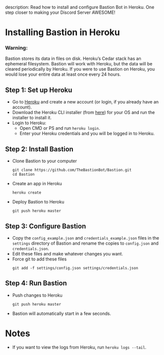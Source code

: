 description: Read how to install and configure Bastion Bot in Heroku. One step closer to making your Discord Server AWESOME!

# Installing Bastion in Heroku

### Warning:
Bastion stores its data in files on disk. Heroku’s Cedar stack has an ephemeral filesystem. Bastion will work with Heroku, but the data will be cleared periodically by Heroku. If you were to use Bastion on Heroku, you would lose your entire data at least once every 24 hours.

## Step 1: Set up Heroku
- Go to [Heroku](https://www.heroku.com/) and create a new account (or login, if you already have an account).
- Download the Heroku CLI installer (from [here](https://devcenter.heroku.com/articles/getting-started-with-nodejs#set-up)) for your OS and run the installer to install it.
- Login to Heroku:
  - Open CMD or PS and run `heroku login`.
  - Enter your Heroku credentials and you will be logged in to Heroku.

## Step 2: Install Bastion
- Clone Bastion to your computer
  ```
  git clone https://github.com/TheBastionBot/Bastion.git
  cd Bastion
  ```
- Create an app in Heroku
  ```
  heroku create
  ```
- Deploy Bastion to Heroku
  ```
  git push heroku master
  ```

## Step 3: Configure Bastion
- Copy the `config_example.json` and `credentials_example.json` files in the `settings` directory of Bastion and rename the copies to `config.json` and `credentials.json`.
- Edit these files and make whatever changes you want.
- Force git to add these files
  ```
  git add -f settings/config.json settings/credentials.json
  ```

## Step 4: Run Bastion
- Push changes to Heroku
  ```
  git push heroku master
  ```
- Bastion will automatically start in a few seconds.

# Notes
- If you want to view the logs from Heroku, run `heroku logs --tail`.

